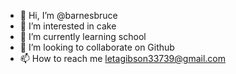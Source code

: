 - 👋 Hi, I’m @barnesbruce
- 👀 I’m interested in cake
- 🌱 I’m currently learning school
- 💞️ I’m looking to collaborate on Github
- 📫 How to reach me letagibson33739@gmail.com

<!---
barnesbruce/barnesbruce is a ✨ special ✨ repository because its `README.md` (this file) appears on your GitHub profile.
You can click the Preview link to take a look at your changes.
--->
